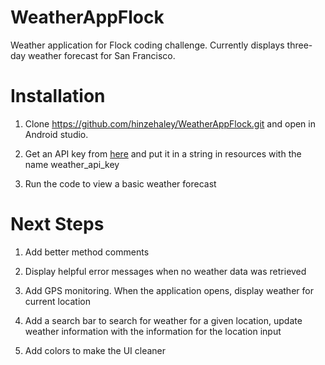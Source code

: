 # WeatherAppFlock
Weather application for Flock coding challenge. Currently displays three-day weather forecast for San Francisco.

# Installation
1. Clone https://github.com/hinzehaley/WeatherAppFlock.git and open in Android studio. 

2. Get an API key from [here](https://www.wunderground.com/weather/api/d/docs) and put it in a string in resources with the name weather_api_key

3. Run the code to view a basic weather forecast


# Next Steps
1. Add better method comments

2. Display helpful error messages when no weather data was retrieved

3. Add GPS monitoring. When the application opens, display weather for current location

4. Add a search bar to search for weather for a given location, update weather information with the information for the location input

5. Add colors to make the UI cleaner

